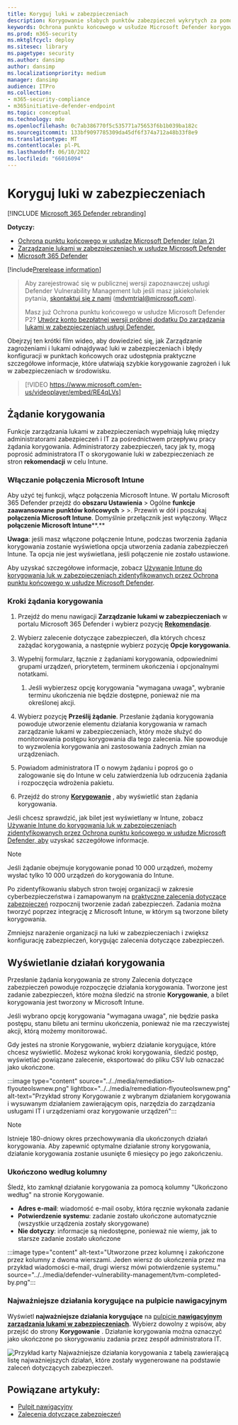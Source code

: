 ```yaml
---
title: Koryguj luki w zabezpieczeniach
description: Korygowanie słabych punktów zabezpieczeń wykrytych za pomocą zaleceń dotyczących zabezpieczeń i tworzenie wyjątków w razie potrzeby w usłudze Defender zarządzanie lukami w zabezpieczeniach.
keywords: Ochrona punktu końcowego w usłudze Microsoft Defender korygowanie tvm, Ochrona punktu końcowego w usłudze Microsoft Defender tvm, Zarządzanie zagrożeniami i lukami, threat & zarządzanie lukami w zabezpieczeniach, threat & zarządzanie lukami w zabezpieczeniach remediation, tvm remediation intune, tvm remediation sccm
ms.prod: m365-security
ms.mktglfcycl: deploy
ms.sitesec: library
ms.pagetype: security
ms.author: dansimp
author: dansimp
ms.localizationpriority: medium
manager: dansimp
audience: ITPro
ms.collection:
- m365-security-compliance
- m365initiative-defender-endpoint
ms.topic: conceptual
ms.technology: mde
ms.openlocfilehash: 0c7ab386770f5c535771a75653f6b1b039ba182c
ms.sourcegitcommit: 133bf9097785309da45df6f374a712a48b33f8e9
ms.translationtype: MT
ms.contentlocale: pl-PL
ms.lasthandoff: 06/10/2022
ms.locfileid: "66016094"
---
```

# <a name="remediate-vulnerabilities"></a>Koryguj luki w zabezpieczeniach

[!INCLUDE [Microsoft 365 Defender rebranding](../../includes/microsoft-defender.md)]

**Dotyczy:**

- [Ochrona punktu końcowego w usłudze Microsoft Defender (plan 2)](https://go.microsoft.com/fwlink/?linkid=2154037) 
- [Zarządzanie lukami w zabezpieczeniach w usłudze Microsoft Defender](index.yml)
- [Microsoft 365 Defender](https://go.microsoft.com/fwlink/?linkid=2118804)

[!include[Prerelease information](../../includes/prerelease.md)]

> Aby zarejestrować się w publicznej wersji zapoznawczej usługi Defender Vulnerability Management lub jeśli masz jakiekolwiek pytania, [skontaktuj się z nami](mailto:mdvmtrial@microsoft.com) (mdvmtrial@microsoft.com).
>
> Masz już Ochrona punktu końcowego w usłudze Microsoft Defender P2? [Utwórz konto bezpłatnej wersji próbnej dodatku Do zarządzania lukami w zabezpieczeniach usługi Defender.](https://signup.microsoft.com/get-started/signup?products=5908ecaa-b8a7-4a04-b6c0-d44fd934b6f2)

Obejrzyj ten krótki film wideo, aby dowiedzieć się, jak Zarządzanie zagrożeniami i lukami odnajdywać luki w zabezpieczeniach i błędy konfiguracji w punktach końcowych oraz udostępnia praktyczne szczegółowe informacje, które ułatwiają szybkie korygowanie zagrożeń i luk w zabezpieczeniach w środowisku.

> [!VIDEO https://www.microsoft.com/en-us/videoplayer/embed/RE4qLVs]

## <a name="request-remediation"></a>Żądanie korygowania

Funkcje zarządzania lukami w zabezpieczeniach wypełniają lukę między administratorami zabezpieczeń i IT za pośrednictwem przepływu pracy żądania korygowania. Administratorzy zabezpieczeń, tacy jak ty, mogą poprosić administratora IT o skorygowanie luki w zabezpieczeniach ze stron **rekomendacji** w celu Intune.

### <a name="enable-microsoft-intune-connection"></a>Włączanie połączenia Microsoft Intune

Aby użyć tej funkcji, włącz połączenia Microsoft Intune. W portalu Microsoft 365 Defender przejdź do **obszaru Ustawienia** \> Ogólne **funkcje zaawansowane** **punktów końcowych** \>  \>. Przewiń w dół i poszukaj **połączenia Microsoft Intune**. Domyślnie przełącznik jest wyłączony. Włącz **połączenie Microsoft Intune****.**

**Uwaga**: jeśli masz włączone połączenie Intune, podczas tworzenia żądania korygowania zostanie wyświetlona opcja utworzenia zadania zabezpieczeń Intune. Ta opcja nie jest wyświetlana, jeśli połączenie nie zostało ustawione.

Aby uzyskać szczegółowe informacje, zobacz [Używanie Intune do korygowania luk w zabezpieczeniach zidentyfikowanych przez Ochrona punktu końcowego w usłudze Microsoft Defender](/intune/atp-manage-vulnerabilities).

### <a name="remediation-request-steps"></a>Kroki żądania korygowania

1. Przejdź do menu nawigacji **Zarządzanie lukami w zabezpieczeniach** w portalu Microsoft 365 Defender i wybierz pozycję [**Rekomendacje**](tvm-security-recommendation.md).

2. Wybierz zalecenie dotyczące zabezpieczeń, dla których chcesz zażądać korygowania, a następnie wybierz pozycję **Opcje korygowania**.

3. Wypełnij formularz, łącznie z żądaniami korygowania, odpowiednimi grupami urządzeń, priorytetem, terminem ukończenia i opcjonalnymi notatkami.
    1. Jeśli wybierzesz opcję korygowania "wymagana uwaga", wybranie terminu ukończenia nie będzie dostępne, ponieważ nie ma określonej akcji.

4. Wybierz pozycję **Prześlij żądanie**. Przesłanie żądania korygowania powoduje utworzenie elementu działania korygowania w ramach zarządzanie lukami w zabezpieczeniach, który może służyć do monitorowania postępu korygowania dla tego zalecenia. Nie spowoduje to wyzwolenia korygowania ani zastosowania żadnych zmian na urządzeniach.

5. Powiadom administratora IT o nowym żądaniu i poproś go o zalogowanie się do Intune w celu zatwierdzenia lub odrzucenia żądania i rozpoczęcia wdrożenia pakietu.

6. Przejdź do strony [**Korygowanie**](tvm-remediation.md) , aby wyświetlić stan żądania korygowania.

Jeśli chcesz sprawdzić, jak bilet jest wyświetlany w Intune, zobacz [Używanie Intune do korygowania luk w zabezpieczeniach zidentyfikowanych przez Ochrona punktu końcowego w usłudze Microsoft Defender, aby](/intune/atp-manage-vulnerabilities) uzyskać szczegółowe informacje.

> [!NOTE]
> Jeśli żądanie obejmuje korygowanie ponad 10 000 urządzeń, możemy wysłać tylko 10 000 urządzeń do korygowania do Intune.

Po zidentyfikowaniu słabych stron twojej organizacji w zakresie cyberbezpieczeństwa i zamapowanym na [praktyczne zalecenia dotyczące zabezpieczeń](tvm-security-recommendation.md) rozpocznij tworzenie zadań zabezpieczeń. Zadania można tworzyć poprzez integrację z Microsoft Intune, w którym są tworzone bilety korygowania.

Zmniejsz narażenie organizacji na luki w zabezpieczeniach i zwiększ konfigurację zabezpieczeń, korygując zalecenia dotyczące zabezpieczeń.

## <a name="view-your-remediation-activities"></a>Wyświetlanie działań korygowania

Przesłanie żądania korygowania ze strony Zalecenia dotyczące zabezpieczeń powoduje rozpoczęcie działania korygowania. Tworzone jest zadanie zabezpieczeń, które można śledzić na stronie **Korygowanie**, a bilet korygowania jest tworzony w Microsoft Intune.

Jeśli wybrano opcję korygowania "wymagana uwaga", nie będzie paska postępu, stanu biletu ani terminu ukończenia, ponieważ nie ma rzeczywistej akcji, którą możemy monitorować.

Gdy jesteś na stronie Korygowanie, wybierz działanie korygujące, które chcesz wyświetlić. Możesz wykonać kroki korygowania, śledzić postęp, wyświetlać powiązane zalecenie, eksportować do pliku CSV lub oznaczać jako ukończone.

:::image type="content" source="../../media/remediation-flyouteolswnew.png" lightbox="../../media/remediation-flyouteolswnew.png" alt-text="Przykład strony Korygowanie z wybranym działaniem korygowania i wysuwanym działaniem zawierającym opis, narzędzia do zarządzania usługami IT i urządzeniami oraz korygowanie urządzeń":::

> [!NOTE]
> Istnieje 180-dniowy okres przechowywania dla ukończonych działań korygowania. Aby zapewnić optymalne działanie strony korygowania, działanie korygowania zostanie usunięte 6 miesięcy po jego zakończeniu.

### <a name="completed-by-column"></a>Ukończono według kolumny

Śledź, kto zamknął działanie korygowania za pomocą kolumny "Ukończono według" na stronie Korygowanie.

- **Adres e-mail**: wiadomość e-mail osoby, która ręcznie wykonała zadanie
- **Potwierdzenie systemu**: zadanie zostało ukończone automatycznie (wszystkie urządzenia zostały skorygowane)
- **Nie dotyczy**: informacje są niedostępne, ponieważ nie wiemy, jak to starsze zadanie zostało ukończone

:::image type="content" alt-text="Utworzone przez kolumnę i zakończone przez kolumny z dwoma wierszami. Jeden wiersz do ukończenia przez ma przykład wiadomości e-mail, drugi wiersz mówi potwierdzenie systemu." source="../../media/defender-vulnerability-management/tvm-completed-by.png":::

### <a name="top-remediation-activities-in-the-dashboard"></a>Najważniejsze działania korygujące na pulpicie nawigacyjnym

Wyświetl **najważniejsze działania korygujące** na [pulpicie **nawigacyjnym zarządzania lukami w zabezpieczeniach**](tvm-dashboard-insights.md). Wybierz dowolny z wpisów, aby przejść do strony **Korygowanie** . Działanie korygowania można oznaczyć jako ukończone po skorygowaniu zadania przez zespół administratora IT.

![Przykład karty Najważniejsze działania korygowania z tabelą zawierającą listę najważniejszych działań, które zostały wygenerowane na podstawie zaleceń dotyczących zabezpieczeń.](../../media/defender-vulnerability-management/tvm-remediation-activities-card.png)

## <a name="related-articles"></a>Powiązane artykuły:

- [Pulpit nawigacyjny](tvm-dashboard-insights.md)
- [Zalecenia dotyczące zabezpieczeń](tvm-security-recommendation.md)
